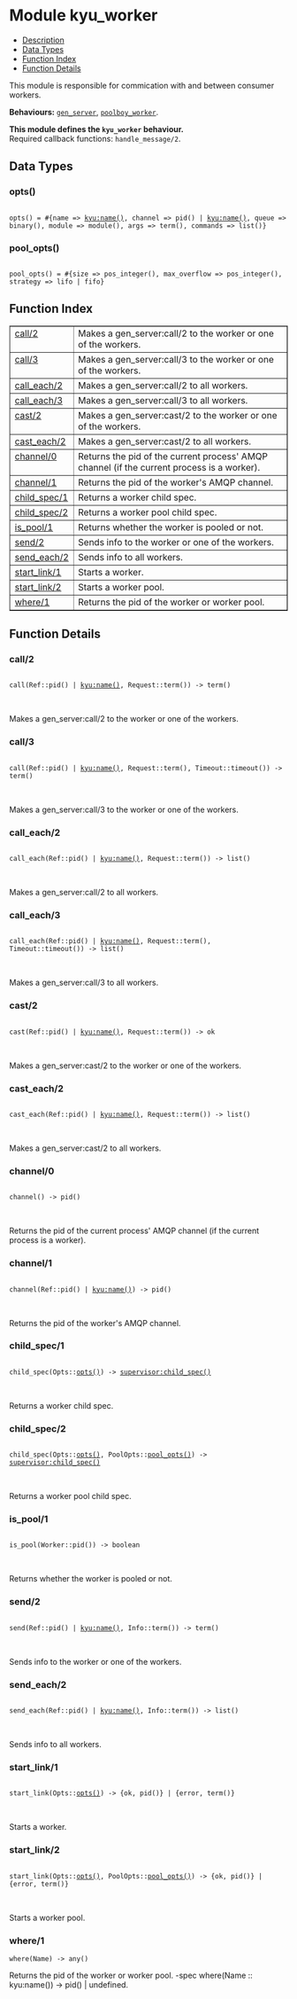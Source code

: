 

# Module kyu_worker #
* [Description](#description)
* [Data Types](#types)
* [Function Index](#index)
* [Function Details](#functions)

This module is responsible for commication
with and between consumer workers.

__Behaviours:__ [`gen_server`](gen_server.md), [`poolboy_worker`](poolboy_worker.md).

__This module defines the `kyu_worker` behaviour.__<br /> Required callback functions: `handle_message/2`.

<a name="types"></a>

## Data Types ##




### <a name="type-opts">opts()</a> ###


<pre><code>
opts() = #{name =&gt; <a href="/Users/bajankristof/Projects/Erlang/kyu/doc/kyu.md#type-name">kyu:name()</a>, channel =&gt; pid() | <a href="/Users/bajankristof/Projects/Erlang/kyu/doc/kyu.md#type-name">kyu:name()</a>, queue =&gt; binary(), module =&gt; module(), args =&gt; term(), commands =&gt; list()}
</code></pre>




### <a name="type-pool_opts">pool_opts()</a> ###


<pre><code>
pool_opts() = #{size =&gt; pos_integer(), max_overflow =&gt; pos_integer(), strategy =&gt; lifo | fifo}
</code></pre>

<a name="index"></a>

## Function Index ##


<table width="100%" border="1" cellspacing="0" cellpadding="2" summary="function index"><tr><td valign="top"><a href="#call-2">call/2</a></td><td>Makes a gen_server:call/2 to the worker or one of the workers.</td></tr><tr><td valign="top"><a href="#call-3">call/3</a></td><td>Makes a gen_server:call/3 to the worker or one of the workers.</td></tr><tr><td valign="top"><a href="#call_each-2">call_each/2</a></td><td>Makes a gen_server:call/2 to all workers.</td></tr><tr><td valign="top"><a href="#call_each-3">call_each/3</a></td><td>Makes a gen_server:call/3 to all workers.</td></tr><tr><td valign="top"><a href="#cast-2">cast/2</a></td><td>Makes a gen_server:cast/2 to the worker or one of the workers.</td></tr><tr><td valign="top"><a href="#cast_each-2">cast_each/2</a></td><td>Makes a gen_server:cast/2 to all workers.</td></tr><tr><td valign="top"><a href="#channel-0">channel/0</a></td><td>Returns the pid of the current process' AMQP channel
(if the current process is a worker).</td></tr><tr><td valign="top"><a href="#channel-1">channel/1</a></td><td>Returns the pid of the worker's AMQP channel.</td></tr><tr><td valign="top"><a href="#child_spec-1">child_spec/1</a></td><td>Returns a worker child spec.</td></tr><tr><td valign="top"><a href="#child_spec-2">child_spec/2</a></td><td>Returns a worker pool child spec.</td></tr><tr><td valign="top"><a href="#is_pool-1">is_pool/1</a></td><td>Returns whether the worker is pooled or not.</td></tr><tr><td valign="top"><a href="#send-2">send/2</a></td><td>Sends info to the worker or one of the workers.</td></tr><tr><td valign="top"><a href="#send_each-2">send_each/2</a></td><td>Sends info to all workers.</td></tr><tr><td valign="top"><a href="#start_link-1">start_link/1</a></td><td>Starts a worker.</td></tr><tr><td valign="top"><a href="#start_link-2">start_link/2</a></td><td>Starts a worker pool.</td></tr><tr><td valign="top"><a href="#where-1">where/1</a></td><td>Returns the pid of the worker or worker pool.</td></tr></table>


<a name="functions"></a>

## Function Details ##

<a name="call-2"></a>

### call/2 ###

<pre><code>
call(Ref::pid() | <a href="/Users/bajankristof/Projects/Erlang/kyu/doc/kyu.md#type-name">kyu:name()</a>, Request::term()) -&gt; term()
</code></pre>
<br />

Makes a gen_server:call/2 to the worker or one of the workers.

<a name="call-3"></a>

### call/3 ###

<pre><code>
call(Ref::pid() | <a href="/Users/bajankristof/Projects/Erlang/kyu/doc/kyu.md#type-name">kyu:name()</a>, Request::term(), Timeout::timeout()) -&gt; term()
</code></pre>
<br />

Makes a gen_server:call/3 to the worker or one of the workers.

<a name="call_each-2"></a>

### call_each/2 ###

<pre><code>
call_each(Ref::pid() | <a href="/Users/bajankristof/Projects/Erlang/kyu/doc/kyu.md#type-name">kyu:name()</a>, Request::term()) -&gt; list()
</code></pre>
<br />

Makes a gen_server:call/2 to all workers.

<a name="call_each-3"></a>

### call_each/3 ###

<pre><code>
call_each(Ref::pid() | <a href="/Users/bajankristof/Projects/Erlang/kyu/doc/kyu.md#type-name">kyu:name()</a>, Request::term(), Timeout::timeout()) -&gt; list()
</code></pre>
<br />

Makes a gen_server:call/3 to all workers.

<a name="cast-2"></a>

### cast/2 ###

<pre><code>
cast(Ref::pid() | <a href="/Users/bajankristof/Projects/Erlang/kyu/doc/kyu.md#type-name">kyu:name()</a>, Request::term()) -&gt; ok
</code></pre>
<br />

Makes a gen_server:cast/2 to the worker or one of the workers.

<a name="cast_each-2"></a>

### cast_each/2 ###

<pre><code>
cast_each(Ref::pid() | <a href="/Users/bajankristof/Projects/Erlang/kyu/doc/kyu.md#type-name">kyu:name()</a>, Request::term()) -&gt; list()
</code></pre>
<br />

Makes a gen_server:cast/2 to all workers.

<a name="channel-0"></a>

### channel/0 ###

<pre><code>
channel() -&gt; pid()
</code></pre>
<br />

Returns the pid of the current process' AMQP channel
(if the current process is a worker).

<a name="channel-1"></a>

### channel/1 ###

<pre><code>
channel(Ref::pid() | <a href="/Users/bajankristof/Projects/Erlang/kyu/doc/kyu.md#type-name">kyu:name()</a>) -&gt; pid()
</code></pre>
<br />

Returns the pid of the worker's AMQP channel.

<a name="child_spec-1"></a>

### child_spec/1 ###

<pre><code>
child_spec(Opts::<a href="#type-opts">opts()</a>) -&gt; <a href="/Users/bajankristof/Projects/Erlang/stdlib/doc/supervisor.md#type-child_spec">supervisor:child_spec()</a>
</code></pre>
<br />

Returns a worker child spec.

<a name="child_spec-2"></a>

### child_spec/2 ###

<pre><code>
child_spec(Opts::<a href="#type-opts">opts()</a>, PoolOpts::<a href="#type-pool_opts">pool_opts()</a>) -&gt; <a href="/Users/bajankristof/Projects/Erlang/stdlib/doc/supervisor.md#type-child_spec">supervisor:child_spec()</a>
</code></pre>
<br />

Returns a worker pool child spec.

<a name="is_pool-1"></a>

### is_pool/1 ###

<pre><code>
is_pool(Worker::pid()) -&gt; boolean
</code></pre>
<br />

Returns whether the worker is pooled or not.

<a name="send-2"></a>

### send/2 ###

<pre><code>
send(Ref::pid() | <a href="/Users/bajankristof/Projects/Erlang/kyu/doc/kyu.md#type-name">kyu:name()</a>, Info::term()) -&gt; term()
</code></pre>
<br />

Sends info to the worker or one of the workers.

<a name="send_each-2"></a>

### send_each/2 ###

<pre><code>
send_each(Ref::pid() | <a href="/Users/bajankristof/Projects/Erlang/kyu/doc/kyu.md#type-name">kyu:name()</a>, Info::term()) -&gt; list()
</code></pre>
<br />

Sends info to all workers.

<a name="start_link-1"></a>

### start_link/1 ###

<pre><code>
start_link(Opts::<a href="#type-opts">opts()</a>) -&gt; {ok, pid()} | {error, term()}
</code></pre>
<br />

Starts a worker.

<a name="start_link-2"></a>

### start_link/2 ###

<pre><code>
start_link(Opts::<a href="#type-opts">opts()</a>, PoolOpts::<a href="#type-pool_opts">pool_opts()</a>) -&gt; {ok, pid()} | {error, term()}
</code></pre>
<br />

Starts a worker pool.

<a name="where-1"></a>

### where/1 ###

`where(Name) -> any()`

Returns the pid of the worker or worker pool.
-spec where(Name :: kyu:name()) -> pid() | undefined.

